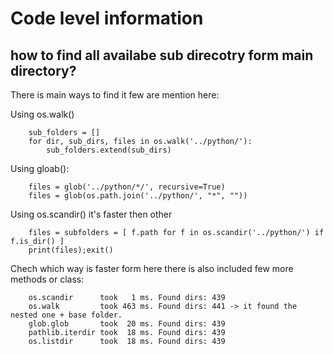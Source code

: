 # Code level information

## how to find all availabe sub direcotry form main directory?

There is main ways to find it few are mention here:

Using os.walk()

        sub_folders = []
        for dir, sub_dirs, files in os.walk('../python/'):
            sub_folders.extend(sub_dirs)

Using gloab():

        files = glob('../python/*/', recursive=True)
        files = glob(os.path.join('../python/', "*", ""))   

Using os.scandir() it's faster then other        

        files = subfolders = [ f.path for f in os.scandir('../python/') if f.is_dir() ] 
        print(files);exit()

Chech which way is faster form here there is also included few more methods or class:

        os.scandir      took   1 ms. Found dirs: 439
        os.walk         took 463 ms. Found dirs: 441 -> it found the nested one + base folder.
        glob.glob       took  20 ms. Found dirs: 439
        pathlib.iterdir took  18 ms. Found dirs: 439
        os.listdir      took  18 ms. Found dirs: 439
